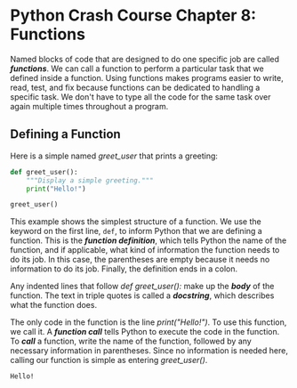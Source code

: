 # Python Crash Course Chapter 8: Functions

Named blocks of code that are designed to do one specific job are called ***functions***. We can call a function to perform a particular task that we defined inside a function. Using functions makes programs easier to write, read, test, and fix because functions can be dedicated to handling a specific task. We don't have to type all the code for the same task over again multiple times throughout a program.

## Defining a Function

Here is a simple named *greet_user* that prints a greeting:

``` python
def greet_user():
    """Display a simple greeting."""
    print("Hello!")

greet_user()
```

This example shows the simplest structure of a function. We use the keyword on the first line, `def`, to inform Python that we are defining a function. This is the ***function definition***, which tells Python the name of the function, and if applicable, what kind of information the function needs to do its job. In this case, the parentheses are empty because it needs no information to do its job. Finally, the definition ends in a colon.

Any indented lines that follow *def greet_user():* make up the ***body*** of the function. The text in triple quotes is called a ***docstring***, which describes what the function does.

The only code in the function is the line *print("Hello!")*. To use this function, we call it. A ***function call*** tells Python to execute the code in the function. To ***call*** a function, write the name of the function, followed by any necessary information in parentheses. Since no information is needed here, calling our function is simple as entering *greet_user()*.

``` markdown
Hello!
```

